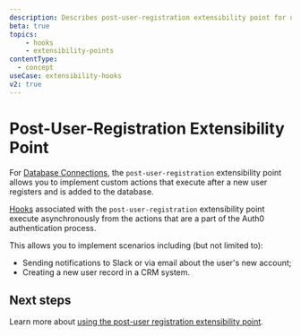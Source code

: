 ```yaml
---
description: Describes post-user-registration extensibility point for use with Hooks
beta: true
topics:
    - hooks
    - extensibility-points   
contentType:
  - concept
useCase: extensibility-hooks
v2: true
---
```

# Post-User-Registration Extensibility Point

For [Database Connections](/connections/database), the `post-user-registration` extensibility point allows you to implement custom actions that execute after a new user registers and is added to the database.

[Hooks](/hooks#work-with-hooks) associated with the `post-user-registration` extensibility point execute asynchronously from the actions that are a part of the Auth0 authentication process.

This allows you to implement scenarios including (but not limited to):

* Sending notifications to Slack or via email about the user's new account;
* Creating a new user record in a CRM system.

## Next steps

Learn more about [using the post-user registration extensibility point](/hooks/guides/use-the-post-user-registration-extensibility-point).
